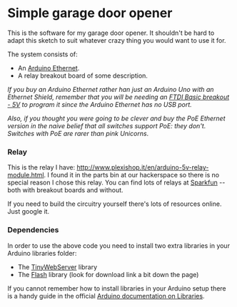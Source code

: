 # Simple garage door opener

This is the software for my garage door opener. It shouldn't be hard to adapt this sketch to suit whatever crazy thing you would want to use it for.

The system consists of:



- An [Arduino Ethernet](http://arduino.cc/en/Main/ArduinoBoardEthernet).
- A relay breakout board of some description.

*If you buy an Arduino Ethernet rather han just an Arduino Uno with an Ethernet Shield, remember that you will be needing an [FTDI Basic breakout - 5V](https://www.sparkfun.com/products/9716) to program it since the Arduino Ethernet has no USB port.*

*Also, if you thought you were going to be clever and buy the PoE Ethernet version in the naive belief that all switches support PoE: they don't.  Switches with PoE are rarer than pink Unicorns*.

### Relay

This is the relay I have: http://www.plexishop.it/en/arduino-5v-relay-module.html. I found it in the parts bin at our hackerspace so there is no special reason I chose this relay.  You can find lots of relays at [Sparkfun](http://sparkfun.com/) -- both with breakout boards and without.   

If you need to build the circuitry yourself there's lots of resources online.   Just google it.

### Dependencies

In order to use the above code you need to install two extra libraries in your Arduino libraries folder:

- The [TinyWebServer](https://github.com/ovidiucp/TinyWebServer/) library 
- The [Flash](http://arduiniana.org/libraries/flash/) library (look for download link a bit down the page)

If you cannot remember how to install libraries in your Arduino setup there is a handy guide in the official [Arduino documentation on Libraries](http://arduino.cc/en/Guide/Libraries).

